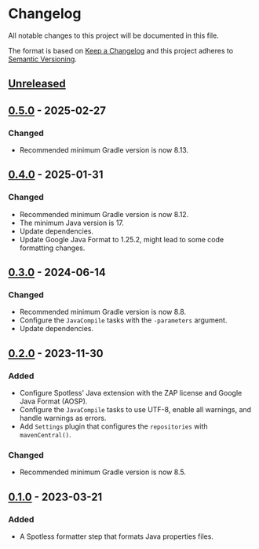 # Changelog
All notable changes to this project will be documented in this file.

The format is based on [Keep a Changelog](https://keepachangelog.com/en/1.0.0/)
and this project adheres to [Semantic Versioning](https://semver.org/spec/v2.0.0.html).

## [Unreleased]

## [0.5.0] - 2025-02-27
### Changed
- Recommended minimum Gradle version is now 8.13.

## [0.4.0] - 2025-01-31
### Changed
- Recommended minimum Gradle version is now 8.12.
- The minimum Java version is 17.
- Update dependencies.
- Update Google Java Format to 1.25.2, might lead to some code formatting changes.

## [0.3.0] - 2024-06-14
### Changed
- Recommended minimum Gradle version is now 8.8.
- Configure the `JavaCompile` tasks with the `-parameters` argument.
- Update dependencies.

## [0.2.0] - 2023-11-30
### Added
- Configure Spotless' Java extension with the ZAP license and Google Java Format (AOSP).
- Configure the `JavaCompile` tasks to use UTF-8, enable all warnings, and handle warnings as errors.
- Add `Settings` plugin that configures the `repositories` with `mavenCentral()`.

### Changed
- Recommended minimum Gradle version is now 8.5.

## [0.1.0] - 2023-03-21
### Added
- A Spotless formatter step that formats Java properties files.


[Unreleased]: https://github.com/zaproxy/gradle-plugin-common/compare/v0.5.0...HEAD
[0.5.0]: https://github.com/zaproxy/gradle-plugin-common/compare/v0.4.0...v0.5.0
[0.4.0]: https://github.com/zaproxy/gradle-plugin-common/compare/v0.3.0...v0.4.0
[0.3.0]: https://github.com/zaproxy/gradle-plugin-common/compare/v0.2.0...v0.3.0
[0.2.0]: https://github.com/zaproxy/gradle-plugin-common/compare/v0.1.0...v0.2.0
[0.1.0]: https://github.com/zaproxy/gradle-plugin-common/compare/ca4e8161eb1ebe85f68cb78de2e26a1cd887732b...v0.1.0
